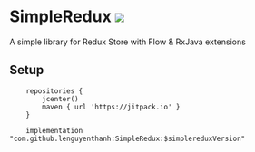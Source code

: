 # SimpleRedux [![](https://jitpack.io/v/lenguyenthanh/simpleredux.svg)](https://jitpack.io/#lenguyenthanh/simpleredux)

A simple library for Redux Store with Flow & RxJava extensions

## Setup

```
    repositories {
        jcenter()
        maven { url 'https://jitpack.io' }
    }

    implementation "com.github.lenguyenthanh:SimpleRedux:$simplereduxVersion"
```
